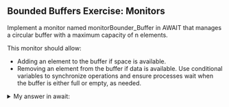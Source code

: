 ## Bounded Buffers Exercise: Monitors

Implement a monitor named monitorBounder_Buffer in AWAIT that manages a circular buffer with a maximum capacity of n elements. 

This monitor should allow:
- Adding an element to the buffer if space is available.
- Removing an element from the buffer if data is available.
Use conditional variables to synchronize operations and ensure processes wait when the buffer is either full or empty, as needed.

<details>
<summary>My answer in await: </summary>

    ```

    monitor monitorBounder_Buffer{

        T buf[n];
        int front = 0, rear = 0, count = 0;
        cond not_full;
        cond not_empty;

        process add_Element(T data){
            while (count == n) wait(not_full);
            buf[rear] = data;
            rear = (rear + 1) mod n;
            count ++;
            signal(not_empty);
        }

        process remove_Element(out T result){
            while(count == 0) wait(not_empty);
            result = buf[front];
            front = (front + 1) mod n; 
            count --;
            signal(not_full);
        }

    }

    ```

</details>